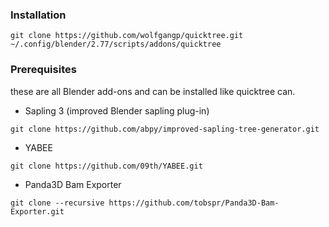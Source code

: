 ### Installation

`git clone https://github.com/wolfgangp/quicktree.git ~/.config/blender/2.77/scripts/addons/quicktree`

### Prerequisites

these are all Blender add-ons and can be installed like quicktree can.

- Sapling 3 (improved Blender sapling plug-in)

`git clone https://github.com/abpy/improved-sapling-tree-generator.git`
- YABEE

`git clone https://github.com/09th/YABEE.git`
- Panda3D Bam Exporter

`git clone --recursive https://github.com/tobspr/Panda3D-Bam-Exporter.git`

